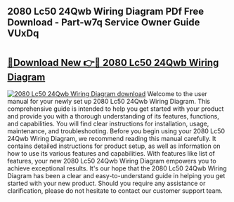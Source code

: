 ## 2080 Lc50 24Qwb Wiring Diagram PDf Free Download - Part-w7q Service Owner Guide VUxDq

# <h2><a href="http://dfmz1mp.blite.top/?on=2080+Lc50+24Qwb+Wiring+Diagram">🔗Download New 👉🔴 2080 Lc50 24Qwb Wiring Diagram</a></h2>

[![2080 Lc50 24Qwb Wiring Diagram download](https://i.imgur.com/lujVjoI.png)](http://dfmz1mp.blite.top/?on=2080+Lc50+24Qwb+Wiring+Diagram)
Welcome to the user manual for your newly set up 2080 Lc50 24Qwb Wiring Diagram. This comprehensive guide is intended to help you get started with your product and provide you with a thorough understanding of its features, functions, and capabilities. You will find clear instructions for installation, usage, maintenance, and troubleshooting. Before you begin using your 2080 Lc50 24Qwb Wiring Diagram, we recommend reading this manual carefully. It contains detailed instructions for product setup, as well as information on how to use its various features and capabilities. With features like list of features, your new 2080 Lc50 24Qwb Wiring Diagram empowers you to achieve exceptional results. It's our hope that the 2080 Lc50 24Qwb Wiring Diagram has been a clear and easy-to-understand guide in helping you get started with your new product. Should you require any assistance or clarification, please do not hesitate to contact our customer support team.
